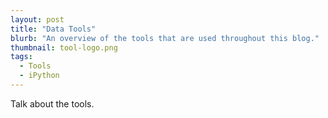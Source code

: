 ```yaml
---
layout: post
title: "Data Tools"
blurb: "An overview of the tools that are used throughout this blog."
thumbnail: tool-logo.png
tags: 
  - Tools
  - iPython
---
```


Talk about the tools.